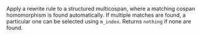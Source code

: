 Apply a rewrite rule to a structured multicospan, where a matching cospan homomorphism is found automatically. If multiple matches are found, a particular one can be selected using `m_index`. Returns `nothing` if none are found.
